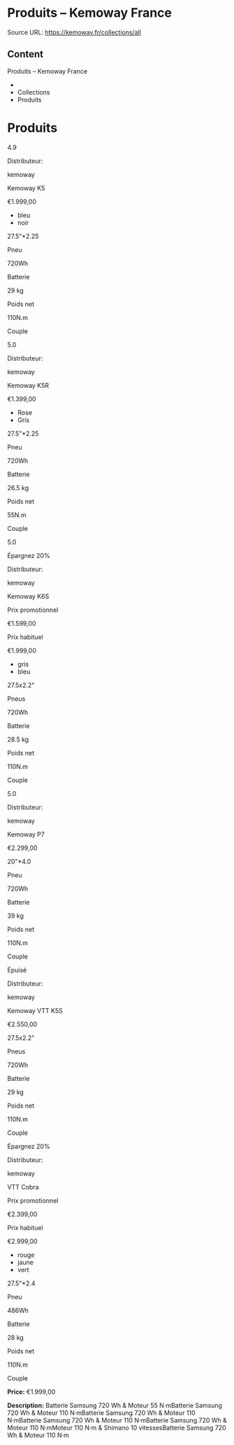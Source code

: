 # Produits – Kemoway France

Source URL: https://kemoway.fr/collections/all

## Content

Produits – Kemoway France

- 
- Collections
- Produits

# Produits

4.9

Distributeur:

kemoway

Kemoway K5

€1.999,00

- bleu
- noir

27.5"*2.25

Pneu

720Wh

Batterie

29 kg

Poids net

110N.m

Couple

5.0

Distributeur:

kemoway

Kemoway K5R

€1.399,00

- Rose
- Gris

27.5"*2.25

Pneu

720Wh

Batterie

26.5 kg

Poids net

55N.m

Couple

5.0

Épargnez 20%

Distributeur:

kemoway

Kemoway K6S

Prix promotionnel

€1.599,00

Prix habituel

€1.999,00

- gris
- bleu

27.5x2.2"

Pneus

720Wh

Batterie

28.5 kg

Poids net

110N.m

Couple

5.0

Distributeur:

kemoway

Kemoway P7

€2.299,00

20"*4.0

Pneu

720Wh

Batterie

39 kg

Poids net

110N.m

Couple

Épuisé

Distributeur:

kemoway

Kemoway VTT K5S

€2.550,00

27.5x2.2"

Pneus

720Wh

Batterie

29 kg

Poids net

110N.m

Couple

Épargnez 20%

Distributeur:

kemoway

VTT Cobra

Prix promotionnel

€2.399,00

Prix habituel

€2.999,00

- rouge
- jaune
- vert

27.5"*2.4

Pneu

486Wh

Batterie

28 kg

Poids net

110N.m

Couple

**Price:** €1.999,00

**Description:**
Batterie Samsung 720 Wh & Moteur 55 N·mBatterie Samsung 720 Wh & Moteur 110 N·mBatterie Samsung 720 Wh & Moteur 110 N·mBatterie Samsung 720 Wh & Moteur 110 N·mBatterie Samsung 720 Wh & Moteur 110 N·mMoteur 110 N·m & Shimano 10 vitessesBatterie Samsung 720 Wh & Moteur 110 N·m
